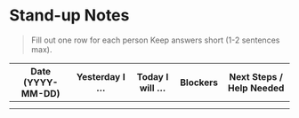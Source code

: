 # Stand-up Notes

> Fill out one row for each person
> Keep answers short (1-2 sentences max).



| Date (YYYY-MM-DD) | Yesterday I … | Today I will … | Blockers | Next Steps / Help Needed |
|-------------------|---------------|----------------|----------|--------------------------|
|                   |               |                |          |                          |
|                   |               |                |          |                          |